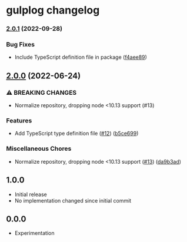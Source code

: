 # gulplog changelog

### [2.0.1](https://www.github.com/gulpjs/gulplog/compare/v2.0.0...v2.0.1) (2022-09-28)


### Bug Fixes

* Include TypeScript definition file in package ([f4aee89](https://www.github.com/gulpjs/gulplog/commit/f4aee89952538290511ff4c7585e9ed35170ccdf))

## [2.0.0](https://www.github.com/gulpjs/gulplog/compare/v1.0.0...v2.0.0) (2022-06-24)


### ⚠ BREAKING CHANGES

* Normalize repository, dropping node <10.13 support (#13)

### Features

* Add TypeScript type definition file ([#12](https://www.github.com/gulpjs/gulplog/issues/12)) ([b5ce699](https://www.github.com/gulpjs/gulplog/commit/b5ce699f8646d9c5f231e3a4a130d61891545e2a))


### Miscellaneous Chores

* Normalize repository, dropping node <10.13 support ([#13](https://www.github.com/gulpjs/gulplog/issues/13)) ([da9b3ad](https://www.github.com/gulpjs/gulplog/commit/da9b3ad292e47c1d7f379f142394f29bb3f15be4))

## 1.0.0

- Initial release
- No implementation changed since initial commit

## 0.0.0

- Experimentation

